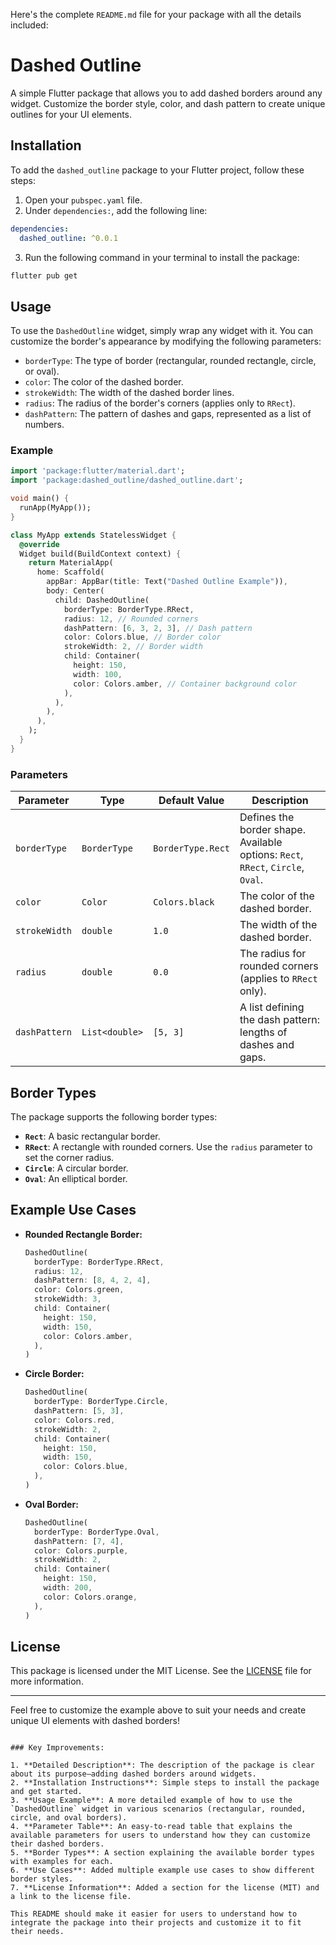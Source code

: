 Here's the complete `README.md` file for your package with all the details included:


# Dashed Outline

A simple Flutter package that allows you to add dashed borders around any widget. Customize the border style, color, and dash pattern to create unique outlines for your UI elements.

## Installation

To add the `dashed_outline` package to your Flutter project, follow these steps:

1. Open your `pubspec.yaml` file.
2. Under `dependencies:`, add the following line:

```yaml
dependencies:
  dashed_outline: ^0.0.1
```

3. Run the following command in your terminal to install the package:

```bash
flutter pub get
```

## Usage

To use the `DashedOutline` widget, simply wrap any widget with it. You can customize the border's appearance by modifying the following parameters:

- `borderType`: The type of border (rectangular, rounded rectangle, circle, or oval).
- `color`: The color of the dashed border.
- `strokeWidth`: The width of the dashed border lines.
- `radius`: The radius of the border's corners (applies only to `RRect`).
- `dashPattern`: The pattern of dashes and gaps, represented as a list of numbers.

### Example

```dart
import 'package:flutter/material.dart';
import 'package:dashed_outline/dashed_outline.dart';

void main() {
  runApp(MyApp());
}

class MyApp extends StatelessWidget {
  @override
  Widget build(BuildContext context) {
    return MaterialApp(
      home: Scaffold(
        appBar: AppBar(title: Text("Dashed Outline Example")),
        body: Center(
          child: DashedOutline(
            borderType: BorderType.RRect,
            radius: 12, // Rounded corners
            dashPattern: [6, 3, 2, 3], // Dash pattern
            color: Colors.blue, // Border color
            strokeWidth: 2, // Border width
            child: Container(
              height: 150,
              width: 100,
              color: Colors.amber, // Container background color
            ),
          ),
        ),
      ),
    );
  }
}
```

### Parameters

| Parameter       | Type           | Default Value | Description |
|-----------------|----------------|---------------|-------------|
| `borderType`    | `BorderType`   | `BorderType.Rect` | Defines the border shape. Available options: `Rect`, `RRect`, `Circle`, `Oval`. |
| `color`         | `Color`        | `Colors.black` | The color of the dashed border. |
| `strokeWidth`   | `double`       | `1.0`         | The width of the dashed border. |
| `radius`        | `double`       | `0.0`         | The radius for rounded corners (applies to `RRect` only). |
| `dashPattern`   | `List<double>` | `[5, 3]`      | A list defining the dash pattern: lengths of dashes and gaps. |

## Border Types

The package supports the following border types:

- **`Rect`**: A basic rectangular border.
- **`RRect`**: A rectangle with rounded corners. Use the `radius` parameter to set the corner radius.
- **`Circle`**: A circular border.
- **`Oval`**: An elliptical border.

## Example Use Cases

- **Rounded Rectangle Border:**
  ```dart
  DashedOutline(
    borderType: BorderType.RRect,
    radius: 12,
    dashPattern: [8, 4, 2, 4],
    color: Colors.green,
    strokeWidth: 3,
    child: Container(
      height: 150,
      width: 150,
      color: Colors.amber,
    ),
  )
  ```

- **Circle Border:**
  ```dart
  DashedOutline(
    borderType: BorderType.Circle,
    dashPattern: [5, 3],
    color: Colors.red,
    strokeWidth: 2,
    child: Container(
      height: 150,
      width: 150,
      color: Colors.blue,
    ),
  )
  ```

- **Oval Border:**
  ```dart
  DashedOutline(
    borderType: BorderType.Oval,
    dashPattern: [7, 4],
    color: Colors.purple,
    strokeWidth: 2,
    child: Container(
      height: 150,
      width: 200,
      color: Colors.orange,
    ),
  )
  ```

## License

This package is licensed under the MIT License. See the [LICENSE](LICENSE) file for more information.

---

Feel free to customize the example above to suit your needs and create unique UI elements with dashed borders!
```

### Key Improvements:

1. **Detailed Description**: The description of the package is clear about its purpose—adding dashed borders around widgets.
2. **Installation Instructions**: Simple steps to install the package and get started.
3. **Usage Example**: A more detailed example of how to use the `DashedOutline` widget in various scenarios (rectangular, rounded, circle, and oval borders).
4. **Parameter Table**: An easy-to-read table that explains the available parameters for users to understand how they can customize their dashed borders.
5. **Border Types**: A section explaining the available border types with examples for each.
6. **Use Cases**: Added multiple example use cases to show different border styles.
7. **License Information**: Added a section for the license (MIT) and a link to the license file.

This README should make it easier for users to understand how to integrate the package into their projects and customize it to fit their needs.